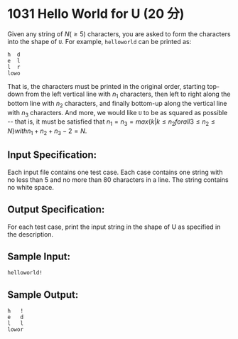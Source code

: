 # 1031 Hello World for U (20 分)

Given any string of $N (≥5)$ characters, you are asked to form the characters into the shape of `U`. For example, `helloworld` can be printed as:

```
h  d
e  l
l  r
lowo
```

That is, the characters must be printed in the original order, starting top-down from the left vertical line with $n_1$ characters, then left to right along the bottom line with $n_2$ characters, and finally bottom-up along the vertical line with $n_3$ characters. And more, we would like `U` to be as squared as possible -- that is, it must be satisfied that
$n_1 = n_3 = max\{k | k ≤ n_2 for all 3 ≤ n_2 ≤ N\} with n_1 + n_2 + n_3 - 2 = N$.

## Input Specification:
Each input file contains one test case. Each case contains one string with no less than 5 and no more than 80 characters in a line. The string contains no white space.

## Output Specification:
For each test case, print the input string in the shape of U as specified in the description.

## Sample Input:
```
helloworld!
```

## Sample Output:
```
h   !
e   d
l   l
lowor
```
